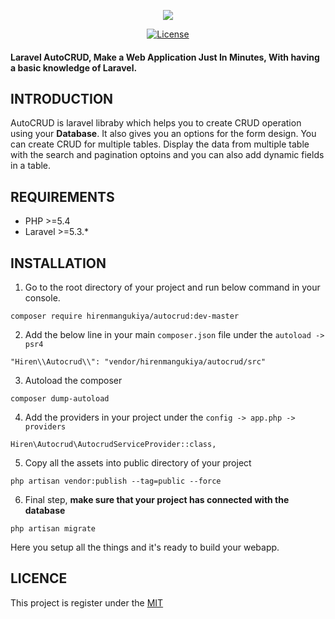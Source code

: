 <p align="center"><img src="http://zuzootech.com/logo.png"></p>

<p align="center">
<a href="https://packagist.org/packages/hirenmangukiya/autocrud"><img src="https://poser.pugx.org/laravel/framework/license.svg" alt="License"></a>
</p>

#### Laravel AutoCRUD, Make a Web Application Just In Minutes, With having a basic knowledge of Laravel.

## INTRODUCTION
AutoCRUD is laravel libraby which helps you to create CRUD operation using your **Database**. It also gives you an options for the form design. You can create CRUD for multiple tables. Display the data from multiple table with the search and pagination optoins and you can also add dynamic fields in a table.


## REQUIREMENTS
- PHP >=5.4
- Laravel >=5.3.*


## INSTALLATION

1. Go to the root directory of your project and run below command in your console.
````
composer require hirenmangukiya/autocrud:dev-master
````

2. Add the below line in your main `composer.json` file under the `autoload -> psr4`
````
"Hiren\\Autocrud\\": "vendor/hirenmangukiya/autocrud/src"
````

3. Autoload the composer 
````
composer dump-autoload
````

4. Add the providers in your project under the `config -> app.php -> providers` 
````
Hiren\Autocrud\AutocrudServiceProvider::class,
````

5. Copy all the assets into public directory of your project
````
php artisan vendor:publish --tag=public --force
````

6. Final step, **make sure that your project has connected with the database**
````
php artisan migrate
````
Here you setup all the things and it's ready to build your webapp.


## LICENCE

This project is register under the [MIT](https://packagist.org/packages/hirenmangukiya/autocrud)

